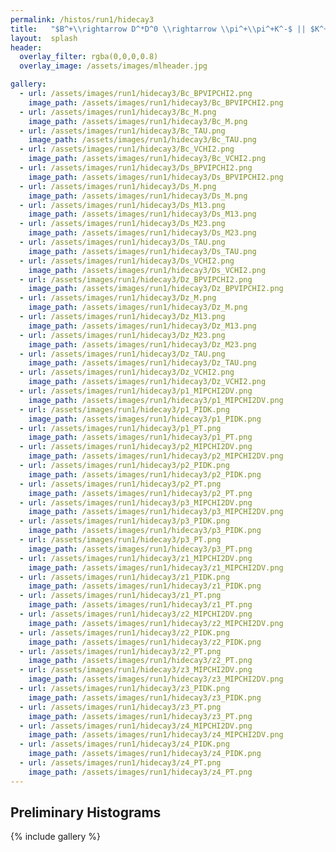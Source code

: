 ```yaml
---
permalink: /histos/run1/hidecay3
title:   "$B^+\\rightarrow D^*D^0 \\rightarrow \\pi^+\\pi^+K^-$ || $K^+\\pi^-\\pi^+\\pi^-$"
layout:  splash
header:
  overlay_filter: rgba(0,0,0,0.8)
  overlay_image: /assets/images/mlheader.jpg

gallery:
  - url: /assets/images/run1/hidecay3/Bc_BPVIPCHI2.png
    image_path: /assets/images/run1/hidecay3/Bc_BPVIPCHI2.png
  - url: /assets/images/run1/hidecay3/Bc_M.png
    image_path: /assets/images/run1/hidecay3/Bc_M.png
  - url: /assets/images/run1/hidecay3/Bc_TAU.png
    image_path: /assets/images/run1/hidecay3/Bc_TAU.png
  - url: /assets/images/run1/hidecay3/Bc_VCHI2.png
    image_path: /assets/images/run1/hidecay3/Bc_VCHI2.png
  - url: /assets/images/run1/hidecay3/Ds_BPVIPCHI2.png
    image_path: /assets/images/run1/hidecay3/Ds_BPVIPCHI2.png
  - url: /assets/images/run1/hidecay3/Ds_M.png
    image_path: /assets/images/run1/hidecay3/Ds_M.png
  - url: /assets/images/run1/hidecay3/Ds_M13.png
    image_path: /assets/images/run1/hidecay3/Ds_M13.png
  - url: /assets/images/run1/hidecay3/Ds_M23.png
    image_path: /assets/images/run1/hidecay3/Ds_M23.png
  - url: /assets/images/run1/hidecay3/Ds_TAU.png
    image_path: /assets/images/run1/hidecay3/Ds_TAU.png
  - url: /assets/images/run1/hidecay3/Ds_VCHI2.png
    image_path: /assets/images/run1/hidecay3/Ds_VCHI2.png
  - url: /assets/images/run1/hidecay3/Dz_BPVIPCHI2.png
    image_path: /assets/images/run1/hidecay3/Dz_BPVIPCHI2.png
  - url: /assets/images/run1/hidecay3/Dz_M.png
    image_path: /assets/images/run1/hidecay3/Dz_M.png
  - url: /assets/images/run1/hidecay3/Dz_M13.png
    image_path: /assets/images/run1/hidecay3/Dz_M13.png
  - url: /assets/images/run1/hidecay3/Dz_M23.png
    image_path: /assets/images/run1/hidecay3/Dz_M23.png
  - url: /assets/images/run1/hidecay3/Dz_TAU.png
    image_path: /assets/images/run1/hidecay3/Dz_TAU.png
  - url: /assets/images/run1/hidecay3/Dz_VCHI2.png
    image_path: /assets/images/run1/hidecay3/Dz_VCHI2.png
  - url: /assets/images/run1/hidecay3/p1_MIPCHI2DV.png
    image_path: /assets/images/run1/hidecay3/p1_MIPCHI2DV.png
  - url: /assets/images/run1/hidecay3/p1_PIDK.png
    image_path: /assets/images/run1/hidecay3/p1_PIDK.png
  - url: /assets/images/run1/hidecay3/p1_PT.png
    image_path: /assets/images/run1/hidecay3/p1_PT.png
  - url: /assets/images/run1/hidecay3/p2_MIPCHI2DV.png
    image_path: /assets/images/run1/hidecay3/p2_MIPCHI2DV.png
  - url: /assets/images/run1/hidecay3/p2_PIDK.png
    image_path: /assets/images/run1/hidecay3/p2_PIDK.png
  - url: /assets/images/run1/hidecay3/p2_PT.png
    image_path: /assets/images/run1/hidecay3/p2_PT.png
  - url: /assets/images/run1/hidecay3/p3_MIPCHI2DV.png
    image_path: /assets/images/run1/hidecay3/p3_MIPCHI2DV.png
  - url: /assets/images/run1/hidecay3/p3_PIDK.png
    image_path: /assets/images/run1/hidecay3/p3_PIDK.png
  - url: /assets/images/run1/hidecay3/p3_PT.png
    image_path: /assets/images/run1/hidecay3/p3_PT.png
  - url: /assets/images/run1/hidecay3/z1_MIPCHI2DV.png
    image_path: /assets/images/run1/hidecay3/z1_MIPCHI2DV.png
  - url: /assets/images/run1/hidecay3/z1_PIDK.png
    image_path: /assets/images/run1/hidecay3/z1_PIDK.png
  - url: /assets/images/run1/hidecay3/z1_PT.png
    image_path: /assets/images/run1/hidecay3/z1_PT.png
  - url: /assets/images/run1/hidecay3/z2_MIPCHI2DV.png
    image_path: /assets/images/run1/hidecay3/z2_MIPCHI2DV.png
  - url: /assets/images/run1/hidecay3/z2_PIDK.png
    image_path: /assets/images/run1/hidecay3/z2_PIDK.png
  - url: /assets/images/run1/hidecay3/z2_PT.png
    image_path: /assets/images/run1/hidecay3/z2_PT.png
  - url: /assets/images/run1/hidecay3/z3_MIPCHI2DV.png
    image_path: /assets/images/run1/hidecay3/z3_MIPCHI2DV.png
  - url: /assets/images/run1/hidecay3/z3_PIDK.png
    image_path: /assets/images/run1/hidecay3/z3_PIDK.png
  - url: /assets/images/run1/hidecay3/z3_PT.png
    image_path: /assets/images/run1/hidecay3/z3_PT.png
  - url: /assets/images/run1/hidecay3/z4_MIPCHI2DV.png
    image_path: /assets/images/run1/hidecay3/z4_MIPCHI2DV.png
  - url: /assets/images/run1/hidecay3/z4_PIDK.png
    image_path: /assets/images/run1/hidecay3/z4_PIDK.png
  - url: /assets/images/run1/hidecay3/z4_PT.png
    image_path: /assets/images/run1/hidecay3/z4_PT.png
---
```


## Preliminary Histograms
{% include gallery %}

